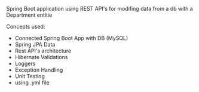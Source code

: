 Spring Boot application using REST API's for modifing data from a db with a Department entitie

Concepts used:
- Connected Spring Boot App with DB (MySQL)
- Spring JPA Data
- Rest API's architecture
- Hibernate Validations
- Loggers
- Exception Handling
- Unit Testing
- using .yml file
